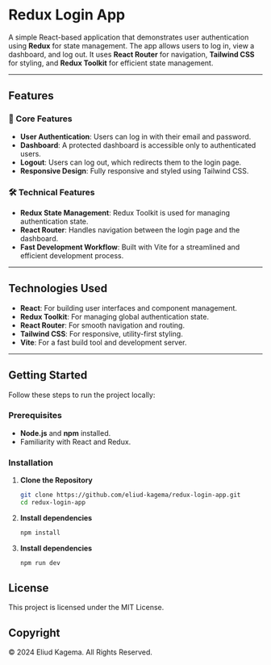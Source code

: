 # Redux Login App

A simple React-based application that demonstrates user authentication using **Redux** for state management. The app allows users to log in, view a dashboard, and log out. It uses **React Router** for navigation, **Tailwind CSS** for styling, and **Redux Toolkit** for efficient state management.

---

## Features

### 🌟 Core Features
- **User Authentication**: Users can log in with their email and password.
- **Dashboard**: A protected dashboard is accessible only to authenticated users.
- **Logout**: Users can log out, which redirects them to the login page.
- **Responsive Design**: Fully responsive and styled using Tailwind CSS.

### 🛠️ Technical Features
- **Redux State Management**: Redux Toolkit is used for managing authentication state.
- **React Router**: Handles navigation between the login page and the dashboard.
- **Fast Development Workflow**: Built with Vite for a streamlined and efficient development process.

---

## Technologies Used

- **React**: For building user interfaces and component management.
- **Redux Toolkit**: For managing global authentication state.
- **React Router**: For smooth navigation and routing.
- **Tailwind CSS**: For responsive, utility-first styling.
- **Vite**: For a fast build tool and development server.

---

## Getting Started

Follow these steps to run the project locally:

### Prerequisites
- **Node.js** and **npm** installed.
- Familiarity with React and Redux.

### Installation

1. **Clone the Repository**
   ```bash
   git clone https://github.com/eliud-kagema/redux-login-app.git
   cd redux-login-app

2. **Install dependencies**
   ```bash
   npm install

3. **Install dependencies**
   ```bash
   npm run dev 

## License
This project is licensed under the MIT License.


## Copyright
© 2024 Eliud Kagema. All Rights Reserved.